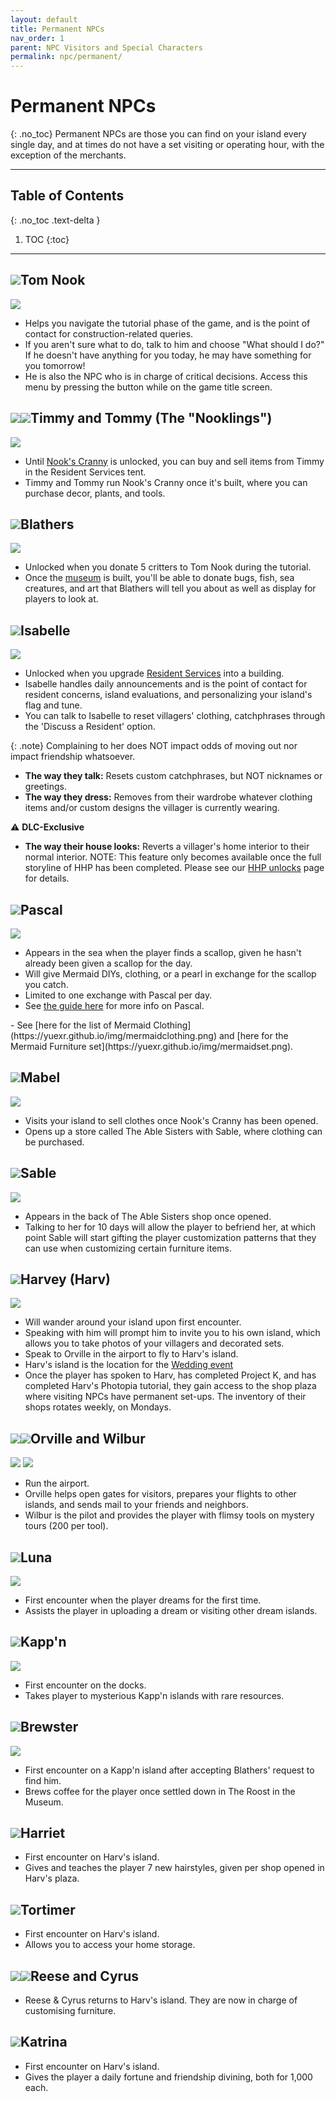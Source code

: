 ```yaml
---
layout: default
title: Permanent NPCs
nav_order: 1
parent: NPC Visitors and Special Characters
permalink: npc/permanent/
---
```


# Permanent NPCs
{: .no_toc}
Permanent NPCs are those you can find on your island every single day, and at times do not have a set visiting or operating hour, with the exception of the merchants. 

* * *
## Table of Contents
{: .no_toc .text-delta }

1. TOC
{:toc}
* * *

## <span><img src="https://acnhcdn.com/latest/NpcIcon/rco.png" id="heading-icon"></span>Tom Nook
<div class="content">
    <img src="https://acnhcdn.com/latest/FtrIcon/PosterNpcSpRco.png">
    <div class="details">
    <ul>
        <li>Helps you navigate the tutorial phase of the game, and is the point of contact for construction-related queries.</li>
        <li>If you aren't sure what to do, talk to him and choose "What should I do?" If he doesn't have anything for you today, he may have something for you tomorrow!</li>
        <li>He is also the NPC who is in charge of critical decisions. Access this menu by pressing the <span class="icon-Minus"></span> button while on the game title screen.</li>
    </ul>
    </div>
</div>

## <span><img src="https://acnhcdn.com/latest/NpcIcon/rcm.png" id="heading-icon"></span><span><img src="https://acnhcdn.com/latest/NpcIcon/rct.png" id="heading-icon"></span>Timmy and Tommy (The "Nooklings")
<div class="content">
    <img src="https://acnhcdn.com/latest/FtrIcon/PosterNpcSpRcm.png">
    <div class="details">
    <ul>
        <li>Until <a href="/acnhfaq/unlocks#building-unlocks">Nook's Cranny</a> is unlocked, you can buy and sell items from Timmy in the Resident Services tent.</li>
        <li>Timmy and Tommy run Nook's Cranny once it's built, where you can purchase decor, plants, and tools.</li>
    </ul>
    </div>
</div>

## <span><img src="https://acnhcdn.com/latest/NpcIcon/owl.png" id="heading-icon"></span>Blathers
<div class="content">
    <img src="https://acnhcdn.com/latest/FtrIcon/PosterNpcSpOwl.png">
    <div class="details">
    <ul>
        <li>Unlocked when you donate 5 critters to Tom Nook during the tutorial.</li>
        <li>Once the <a href="/acnhfaq/unlocks#building-unlocks">museum</a> is built, you'll be able to donate bugs, fish, sea creatures, and art that Blathers will tell you about as well as display for players to look at. </li>
    </ul>
    </div>
</div>

## <span><img src="https://acnhcdn.com/latest/NpcIcon/sza.png" id="heading-icon"></span>Isabelle
<div class="content">
    <img src="https://acnhcdn.com/latest/FtrIcon/PosterNpcSpSza.png">
    <div class="details">
    <ul>
        <li>Unlocked when you upgrade <a href="/acnhfaq/unlocks#building-unlocks">Resident Services</a> into a building.</li>
        <li>Isabelle handles daily announcements and is the point of contact for resident concerns, island evaluations, and personalizing your island's flag and tune.</li>
        <li>You can talk to Isabelle to reset villagers' clothing, catchphrases through the 'Discuss a Resident' option.</li>        
    </ul>
    </div>
</div>

{: .note}
Complaining to her does NOT impact odds of moving out nor impact friendship whatsoever.

- **The way they talk:** Resets custom catchphrases, but NOT nicknames or greetings.
- **The way they dress:** Removes from their wardrobe whatever clothing items and/or custom designs the villager is currently wearing.

⚠️ **DLC-Exclusive**
- **The way their house looks:** Reverts a villager's home interior to their normal interior.
NOTE: This feature only becomes available once the full storyline of HHP has been completed. Please see our [HHP unlocks](/acnhfaq/hhp/unlocks/) page for details.

## <span><img src="https://acnhcdn.com/latest/NpcIcon/seo.png" id="heading-icon"></span>Pascal
<div class="content">
    <img src="https://acnhcdn.com/latest/FtrIcon/PosterNpcSpSeo.png">
    <div class="details">
    <ul>
        <li>Appears in the sea when the player finds a scallop, given he hasn't already been given a scallop for the day.</li>
        <li>Will give Mermaid DIYs, clothing, or a pearl in exchange for the scallop you catch.</li>
        <li>Limited to one exchange with Pascal per day.</li>
        <li>See <a href="https://yuexr.github.io/img/pascal2.png">the guide here</a> for more info on Pascal.</li>
    </ul>
    </div>
</div>
- See [here for the list of Mermaid Clothing](https://yuexr.github.io/img/mermaidclothing.png) and [here for the Mermaid Furniture set](https://yuexr.github.io/img/mermaidset.png).

## <span><img src="https://acnhcdn.com/latest/NpcIcon/hgh.png" id="heading-icon"></span>Mabel
<div class="content">
    <img src="https://acnhcdn.com/latest/FtrIcon/PosterNpcSpHgh.png">
    <div class="details">
    <ul>
        <li>Visits your island to sell clothes once Nook's Cranny has been opened.</li>
        <li>Opens up a store called The Able Sisters with Sable, where clothing can be purchased.</li>
    </ul>
    </div>
</div>

## <span><img src="https://acnhcdn.com/latest/NpcIcon/hgs.png" id="heading-icon"></span>Sable
<div class="content">
    <img src="https://acnhcdn.com/latest/FtrIcon/PosterNpcSpHgs.png">
    <div class="details">
    <ul>
        <li>Appears in the back of The Able Sisters shop once opened.</li>
        <li>Talking to her for 10 days will allow the player to befriend her, at which point Sable will start gifting the player customization patterns that they can use when customizing certain furniture items.</li>
    </ul>
    </div>
</div>

## <span><img src="https://acnhcdn.com/latest/NpcIcon/spn.png" id="heading-icon"></span>Harvey (Harv)
<div class="content">
    <img src="https://acnhcdn.com/latest/FtrIcon/PosterNpcSpSpn.png">
    <div class="details">
    <ul>
        <li>Will wander around your island upon first encounter.</li>
        <li>Speaking with him will prompt him to invite you to his own island, which allows you to take photos of your villagers and decorated sets.</li>
        <li>Speak to Orville in the airport to fly to Harv's island.</li>
        <li>Harv's island is the location for the <a href="/acnhfaq/events#wedding-season">Wedding event</a></li>
        <li>Once the player has spoken to Harv, has completed Project K, and has completed Harv's Photopia tutorial, they gain access to the shop plaza where visiting NPCs have permanent set-ups. The inventory of their shops rotates weekly, on Mondays.</li>
    </ul>
    </div>
</div>

## <span><img src="https://acnhcdn.com/latest/NpcIcon/dod.png" id="heading-icon"></span><span><img src="https://acnhcdn.com/latest/NpcIcon/doc.png" id="heading-icon"></span>Orville and Wilbur
<div class="content">
    <img src="https://acnhcdn.com/latest/FtrIcon/PosterNpcSpDod.png">
    <img src="https://acnhcdn.com/latest/FtrIcon/PosterNpcSpDoc.png">
    <div class="details">
    <ul>
        <li>Run the airport.</li>
        <li>Orville helps open gates for visitors, prepares your flights to other islands, and sends mail to your friends and neighbors.</li>
        <li>Wilbur is the pilot and provides the player with flimsy tools on mystery tours (200 <span class="icon-NM"></span> per tool).</li>
    </ul>
    </div>
</div>
 
## <span><img src="https://acnhcdn.com/latest/NpcIcon/tap.png" id="heading-icon"></span>Luna
<div class="content">
    <img src="https://acnhcdn.com/latest/FtrIcon/PosterNpcSpTap.png">
    <div class="details">
    <ul>
        <li>First encounter when the player dreams for the first time.</li>
        <li>Assists the player in uploading a dream or visiting other dream islands.</li>
    </ul>
    </div>
</div>

## <span><img src="https://acnhcdn.com/2.0/NpcIcon/kpp.png" id="heading-icon"></span>Kapp'n
<div class="content">
    <img src="https://acnhcdn.com/latest/FtrIcon/PosterNpcSpKpp.png">
    <div class="details">
    <ul>
        <li>First encounter on the docks.</li>
        <li>Takes player to mysterious Kapp'n islands with rare resources.</li>
    </ul>
    </div>
</div>

## <span><img src="https://acnhcdn.com/2.0/NpcIcon/pge.png" id="heading-icon"></span>Brewster
<div class="content">
    <img src="https://acnhcdn.com/latest/FtrIcon/PosterNpcSpPge.png">
    <div class="details">
    <ul>
        <li>First encounter on a Kapp'n island after accepting Blathers' request to find him.</li>
        <li>Brews coffee for the player once settled down in The Roost in the Museum.</li>
    </ul>
    </div>
</div>

## <span><img src="https://acnhcdn.com/2.0/NpcIcon/pooB.png" id="heading-icon"></span>Harriet
<div class="content">
    <div class="details">
        <ul>
            <li>First encounter on Harv's island.</li>
            <li>Gives and teaches the player 7 new hairstyles, given per shop opened in Harv's plaza.</li>
        </ul>
    </div>
</div>
        

## <span><img src="https://acnhcdn.com/2.0/NpcIcon/ttlA.png" id="heading-icon"></span>Tortimer
<div class="content">
    <div class="details">
        <ul>
            <li>First encounter on Harv's island.</li>
            <li>Allows you to access your home storage.</li>
        </ul>
    </div>
</div>

## <span><img src="https://acnhcdn.com/2.0/NpcIcon/alp.png" id="heading-icon"></span><span><img src="https://acnhcdn.com/2.0/NpcIcon/alw.png" id="heading-icon"></span>Reese and Cyrus
<div class="content">
    <div class="details">
        <ul>
            <li>Reese & Cyrus returns to Harv's island. They are now in charge of customising furniture.</li>
        </ul>
    </div>
</div>

## <span><img src="https://acnhcdn.com/2.0/NpcIcon/bpt.png" id="heading-icon"></span>Katrina
<div class="content">
    <div class="details">
        <ul>
            <li>First encounter on Harv's island.</li>
            <li>Gives the player a daily fortune and friendship divining, both for 1,000 <span class="icon-Bells"></span> each.</li>
        </ul>
    </div>
</div>
